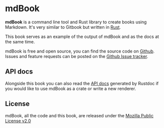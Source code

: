 # mdBook

**mdBook** is a command line tool and Rust library to create books using Markdown.
It's very similar to Gitbook but written in [Rust](http://www.rust-lang.org).

This book serves as an example of the output of mdBook and as the docs at the same time.

mdBook is free and open source, you can find the source code on [Github](https://github.com/azerupi/mdBook).
Issues and feature requests can be posted on the [Github Issue tracker](https://github.com/azerupi/mdBook/issues).

## API docs

Alongside this book you can also read the [API docs](mdbook/index.html) generated by Rustdoc if you would like
to use mdBook as a crate or write a new renderer.

## License

mdBook, all the code and this book, are released under the [Mozilla Public License v2.0](https://www.mozilla.org/MPL/2.0/)
